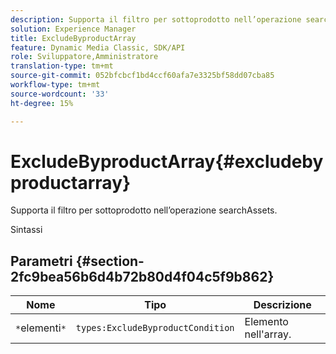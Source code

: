 ```yaml
---
description: Supporta il filtro per sottoprodotto nell’operazione searchAssets.
solution: Experience Manager
title: ExcludeByproductArray
feature: Dynamic Media Classic, SDK/API
role: Sviluppatore,Amministratore
translation-type: tm+mt
source-git-commit: 052bfcbcf1bd4ccf60afa7e3325bf58dd07cba85
workflow-type: tm+mt
source-wordcount: '33'
ht-degree: 15%

---
```



# ExcludeByproductArray{#excludebyproductarray}

Supporta il filtro per sottoprodotto nell’operazione searchAssets.

Sintassi

## Parametri {#section-2fc9bea56b6d4b72b80d4f04c5f9b862}

| Nome | Tipo | Descrizione |
|---|---|---|
| `*`elementi`*` | `types:ExcludeByproductCondition` | Elemento nell&#39;array. |

